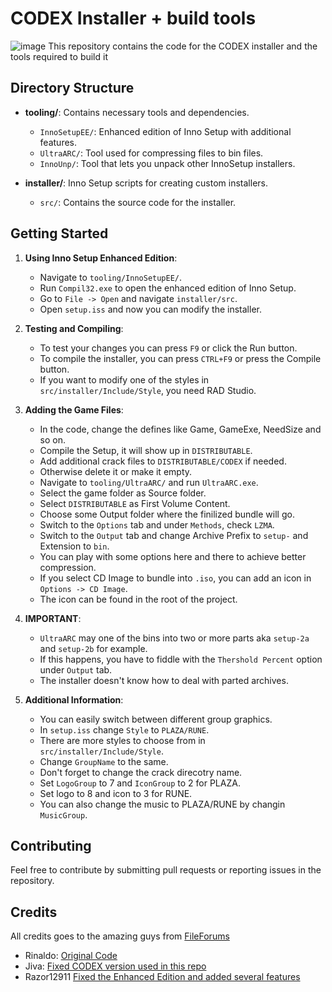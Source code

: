 # CODEX Installer + build tools
![image](https://github.com/user-attachments/assets/0f3c3cdb-be2e-4a8c-8d15-8fafa4431cb0)
This repository contains the code for the CODEX installer and the tools required to build it

## Directory Structure

- **tooling/**: Contains necessary tools and dependencies.
  - `InnoSetupEE/`: Enhanced edition of Inno Setup with additional features.
  - `UltraARC/`: Tool used for compressing files to bin files.
  - `InnoUnp/`: Tool that lets you unpack other InnoSetup installers.

- **installer/**: Inno Setup scripts for creating custom installers.
  - `src/`: Contains the source code for the installer.

## Getting Started

1. **Using Inno Setup Enhanced Edition**:
   - Navigate to `tooling/InnoSetupEE/`.
   - Run `Compil32.exe` to open the enhanced edition of Inno Setup.
   - Go to `File -> Open` and navigate `installer/src`.
   - Open `setup.iss` and now you can modify the installer.

2. **Testing and Compiling**:
   - To test your changes you can press `F9` or click the Run button.
   - To compile the installer, you can press `CTRL+F9` or press the Compile button.
   - If you want to modify one of the styles in `src/installer/Include/Style`, you need RAD Studio.
   
3. **Adding the Game Files**:
   - In the code, change the defines like Game, GameExe, NeedSize and so on.
   - Compile the Setup, it will show up in `DISTRIBUTABLE`.
   - Add additional crack files to `DISTRIBUTABLE/CODEX` if needed.
   - Otherwise delete it or make it empty.
   - Navigate to `tooling/UltraARC/` and run `UltraARC.exe`.
   - Select the game folder as Source folder.
   - Select `DISTRIBUTABLE` as First Volume Content.
   - Choose some Output folder where the finilized bundle will go.
   - Switch to the `Options` tab and under `Methods`, check `LZMA`.
   - Switch to the `Output` tab and change Archive Prefix to `setup-` and Extension to `bin`.
   - You can play with some options here and there to achieve better compression.
   - If you select CD Image to bundle into `.iso`, you can add an icon in `Options -> CD Image`.
   - The icon can be found in the root of the project.
  
4. **IMPORTANT**:
   - `UltraARC` may one of the bins into two or more parts aka `setup-2a` and `setup-2b` for example.
   - If this happens, you have to fiddle with the `Thershold Percent` option under `Output` tab.
   - The installer doesn't know how to deal with parted archives.
   
6. **Additional Information**:
   - You can easily switch between different group graphics.
   - In `setup.iss` change `Style` to `PLAZA/RUNE`.
   - There are more styles to choose from in `src/installer/Include/Style`.
   - Change `GroupName` to the same.
   - Don't forget to change the crack direcotry name.
   - Set `LogoGroup` to 7 and `IconGroup` to 2 for PLAZA.
   - Set logo to 8 and icon to 3 for RUNE.
   - You can also change the music to PLAZA/RUNE by changin `MusicGroup`.

## Contributing

Feel free to contribute by submitting pull requests or reporting issues in the repository.

## Credits

All credits goes to the amazing guys from [FileForums](https://fileforums.com)
- Rinaldo: [Original Code](https://fileforums.com/showthread.php?t=97259)
- Jiva: [Fixed CODEX version used in this repo](https://fileforums.com/member.php?u=229855)
- Razor12911 [Fixed the Enhanced Edition and added several features](https://fileforums.com/showpost.php?p=437536)
